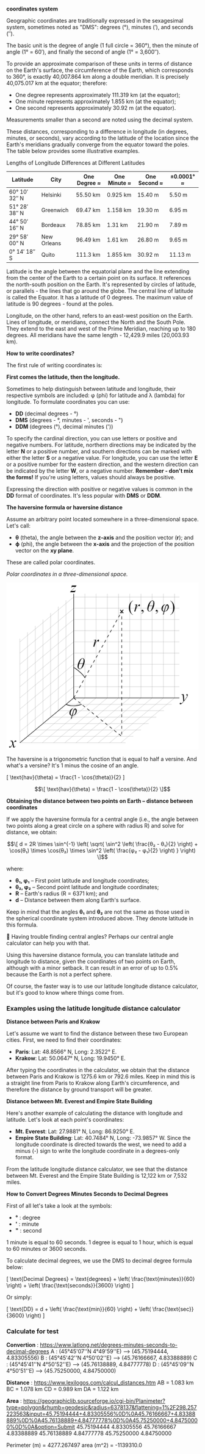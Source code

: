 **coordinates system**

Geographic coordinates are traditionally expressed in the sexagesimal system, sometimes noted as "DMS": degrees (°), minutes (′), and seconds (″). 

The basic unit is the degree of angle (1 full circle = 360°), then the minute of angle (1° = 60′), and finally the second of angle (1° = 3,600″).

To provide an approximate comparison of these units in terms of distance on the Earth's surface, the circumference of the Earth, which corresponds to 360°, is exactly 40,007.864 km along a double meridian. It is precisely 40,075.017 km at the equator; therefore:

- One degree represents approximately 111.319 km (at the equator);
- One minute represents approximately 1.855 km (at the equator);
- One second represents approximately 30.92 m (at the equator).

Measurements smaller than a second are noted using the decimal system.

These distances, corresponding to a difference in longitude (in degrees, minutes, or seconds), vary according to the latitude of the location since the Earth's meridians gradually converge from the equator toward the poles. The table below provides some illustrative examples.

Lengths of Longitude Differences at Different Latitudes

| Latitude       | City             | One Degree ≈ | One Minute ≈ | One Second ≈ | ±0.0001° ≈ |
|----------------|------------------|--------------|--------------|--------------|------------|
| 60° 10′ 32″ N  | Helsinki         | 55.50 km     | 0.925 km     | 15.40 m      | 5.50 m     |
| 51° 28′ 38″ N  | Greenwich        | 69.47 km     | 1.158 km     | 19.30 m      | 6.95 m     |
| 44° 50′ 16″ N  | Bordeaux         | 78.85 km     | 1.31 km      | 21.90 m      | 7.89 m     |
| 29° 58′ 00" N  | New Orleans      | 96.49 km     | 1.61 km      | 26.80 m      | 9.65 m     |
| 0° 14′ 18″ S   | Quito            | 111.3 km     | 1.855 km     | 30.92 m      | 11.13 m    |

Latitude is the angle between the equatorial plane and the line extending from the center of the Earth to a certain point on its surface. It references the north-south position on the Earth. It's represented by circles of latitude, or parallels - the lines that go around the globe. The central line of latitude is called the Equator. It has a latitude of 0 degrees. The maximum value of latitude is 90 degrees - found at the poles.

Longitude, on the other hand, refers to an east-west position on the Earth. Lines of longitude, or meridians, connect the North and the South Pole. They extend to the east and west of the Prime Meridian, reaching up to 180 degrees. All meridians have the same length - 12,429.9 miles (20,003.93 km).

**How to write coordinates?**

The first rule of writing coordinates is:

**First comes the latitude, then the longitude.**

Sometimes to help distinguish between latitude and longitude, their respective symbols are included: φ (phi) for latitude and λ (lambda) for longitude. To formulate coordinates you can use:

- **DD** (decimal degrees - °)
- **DMS** (degrees - °, minutes - ', seconds - ")
- **DDM** (degrees (°), decimal minutes ('))

To specify the cardinal direction, you can use letters or positive and negative numbers. For latitude, northern directions may be indicated by the letter **N** or a positive number, and southern directions can be marked with either the letter **S** or a negative value. For longitude, you can use the letter **E** or a positive number for the eastern direction, and the western direction can be indicated by the letter **W**, or a negative number. **Remember - don't mix the forms!** If you're using letters, values should always be positive.

Expressing the direction with positive or negative values is common in the **DD** format of coordinates. It's less popular with **DMS** or **DDM**.

**The haversine formula or haversine distance**

Assume an arbitrary point located somewhere in a three-dimensional space. Let's call:

- **θ** (theta), the angle between the **z-axis** and the position vector (**r**); and
- **ϕ** (phi), the angle between the **x-axis** and the projection of the position vector on the **xy plane**.

These are called polar coordinates.

*Polar coordinates in a three-dimensional space.*

![img.png](img.png)

The haversine is a trigonometric function that is equal to half a versine. And what's a versine? It's 1 minus the cosine of an angle.

\[ \text{hav}(\theta) = \frac{1 - \cos(\theta)}{2} \]

```math
\[ \text{hav}(\theta) = \frac{1 - \cos(\theta)}{2} \]
```

**Obtaining the distance between two points on Earth – distance between coordinates**

If we apply the haversine formula for a central angle (i.e., the angle between two points along a great circle on a sphere with radius R) and solve for distance, we obtain:


```math
\[ d = 2R \times \sin^{-1} \left( \sqrt{ \sin^2 \left( \frac{θ₂ - θ₁}{2} \right) + \cos(θ₁) \times \cos(θ₂) \times \sin^2 \left( \frac{φ₂ - φ₁}{2} \right) } \right) \]
```

where:

- **θ₁, φ₁** – First point latitude and longitude coordinates;
- **θ₂, φ₂** – Second point latitude and longitude coordinates;
- **R** – Earth's radius (R = 6371 km); and
- **d** – Distance between them along Earth's surface.

Keep in mind that the angles **θ₁** and **θ₂** are not the same as those used in the spherical coordinate system introduced above. They denote latitude in this formula.

🙋 Having trouble finding central angles? Perhaps our central angle calculator can help you with that.

Using this haversine distance formula, you can translate latitude and longitude to distance, given the coordinates of two points on Earth, although with a minor setback. It can result in an error of up to 0.5% because the Earth is not a perfect sphere.

Of course, the faster way is to use our latitude longitude distance calculator, but it's good to know where things come from.

### Examples using the latitude longitude distance calculator

**Distance between Paris and Krakow**

Let's assume we want to find the distance between these two European cities. First, we need to find their coordinates:

- **Paris**: Lat: 48.8566° N, Long: 2.3522° E.
- **Krakow**: Lat: 50.0647° N, Long: 19.9450° E.

After typing the coordinates in the calculator, we obtain that the distance between Paris and Krakow is 1275.6 km or 792.6 miles. Keep in mind this is a straight line from Paris to Krakow along Earth's circumference, and therefore the distance by ground transport will be greater.

**Distance between Mt. Everest and Empire State Building**

Here's another example of calculating the distance with longitude and latitude. Let's look at each point's coordinates:

- **Mt. Everest**: Lat: 27.9881° N, Long: 86.9250° E.
- **Empire State Building**: Lat: 40.7484° N, Long: -73.9857° W. Since the longitude coordinate is directed towards the west, we need to add a minus (-) sign to write the longitude coordinate in a degrees-only format.

From the latitude longitude distance calculator, we see that the distance between Mt. Everest and the Empire State Building is 12,122 km or 7,532 miles.

**How to Convert Degrees Minutes Seconds to Decimal Degrees**

First of all let's take a look at the symbols:
- **°** : degree
- **'** : minute
- **"** : second

1 minute is equal to 60 seconds.
1 degree is equal to 1 hour, which is equal to 60 minutes or 3600 seconds.

To calculate decimal degrees, we use the DMS to decimal degree formula below:

\[ \text{Decimal Degrees} = \text{degrees} + \left( \frac{\text{minutes}}{60} \right) + \left( \frac{\text{seconds}}{3600} \right) \]

Or simply:

\[ \text{DD} = d + \left( \frac{\text{min}}{60} \right) + \left( \frac{\text{sec}}{3600} \right) \]


### Calculate for test
**Convertion** : https://www.latlong.net/degrees-minutes-seconds-to-decimal-degrees
A : (45°45'07''N 4°49'59''E) --> (45.75194444, 4.83305556)
B : (45°45'42''N 4°50'02''E) --> (45.76166667, 4.83388889)
C : (45°45'41''N 4°50'52''E) --> (45.76138889, 4.84777778)
D : (45°45'09''N 4°50'51''E) --> (45.75250000, 4.84750000)

**Distance** : https://www.lexilogos.com/calcul_distances.htm
AB = 1.083 km
BC = 1.078 km
CD = 0.989 km
DA = 1.122 km

**Area** :  https://geographiclib.sourceforge.io/cgi-bin/Planimeter?type=polygon&rhumb=geodesic&radius=6378137&flattening=1%2F298.257223563&input=45.75194444+4.83305556%0D%0A45.76166667+4.83388889%0D%0A45.76138889+4.84777778%0D%0A45.75250000+4.84750000%0D%0A&option=Submit
45.75194444 4.83305556
45.76166667 4.83388889
45.76138889 4.84777778
45.75250000 4.84750000

Perimeter (m)      = 4277.267497
area (m^2)         = -1139310.0



